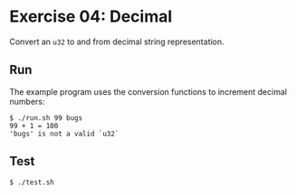 # Exercise 04: Decimal

Convert an `u32` to and from decimal string representation.

## Run

The example program uses the conversion functions to increment decimal numbers:
```
$ ./run.sh 99 bugs
99 + 1 = 100
'bugs' is not a valid `u32`
```

## Test

```
$ ./test.sh
```
